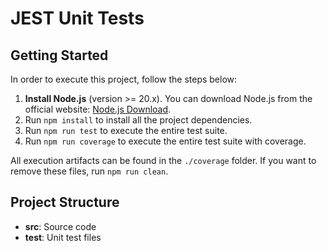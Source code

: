 # JEST Unit Tests

## Getting Started

In order to execute this project, follow the steps below:

1. **Install Node.js** (version >= 20.x). You can download Node.js from the official website: [Node.js Download](https://nodejs.org/).
2. Run `npm install` to install all the project dependencies.
3. Run `npm run test` to execute the entire test suite.
4. Run `npm run coverage` to execute the entire test suite with coverage.
   
All execution artifacts can be found in the `./coverage` folder. If you want to remove these files, run `npm run clean`.


## Project Structure

- **src**: Source code
- **test**: Unit test files
